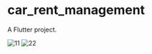 # car_rent_management

A Flutter project.


![11](https://user-images.githubusercontent.com/79131390/235422907-395a1a84-09c4-42d3-8327-c8809f80e99d.png)
![22](https://user-images.githubusercontent.com/79131390/235422909-9b618067-490a-4c54-9a49-0909f968e009.png)
